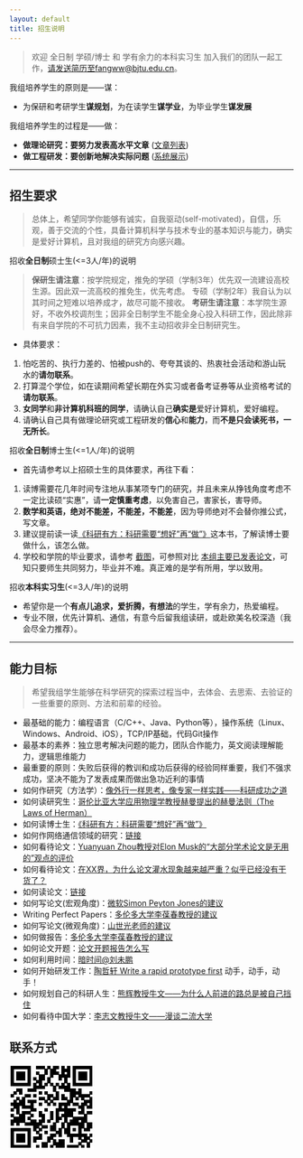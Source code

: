```yaml
---
layout: default
title: 招生说明
---
```


> 欢迎 全日制 学硕/博士 和 学有余力的本科实习生 加入我们的团队一起工作，请发送简历至fangww@bjtu.edu.cn。

我组培养学生的原则是——谋：

- 为保研和考研学生**谋规划**，为在读学生**谋学业**，为毕业学生**谋发展**

我组培养学生的过程是——做：

- **做理论研究：要努力发表高水平文章** ([文章列表](https://fangvv.github.io/Homepage/publication.html))
- **做工程研发：要创新地解决实际问题** ([系统展示](https://fangvv.github.io/Homepage/Demo.html))

----------

## 招生要求

> 总体上，希望同学你能够有诚实，自我驱动(self-motivated)，自信，乐观，善于交流的个性，具备计算机科学与技术专业的基本知识与能力，确实是爱好计算机，且对我组的研究方向感兴趣。

招收**全日制**硕士生(<=3人/年)的说明

> **保研生请注意**：按学院规定，推免的学硕（学制3年）优先双一流建设高校生源。因此双一流高校的推免生，优先考虑。 专硕（学制2年）我自认为以其时间之短难以培养成才，故尽可能不接收。 **考研生请注意**：本学院生源好，不收外校调剂生；因非全日制学生不能全身心投入科研工作，因此除非有来自学院的不可抗力因素，我不主动招收非全日制研究生。

- 具体要求：
 1. 怕吃苦的、执行力差的、怕被push的、夸夸其谈的、热衷社会活动和游山玩水的**请勿联系**。
 1. 打算混个学位，如在读期间希望长期在外实习或者备考证券等从业资格考试的**请勿联系**。
 1. **女同学**和**非计算机科班的同学**，请确认自己**确实是**爱好计算机，爱好编程。
 1. 请确认自己具有做理论研究或工程研发的**信心**和**能力**，而**不是只会读死书，一无所长**。

招收**全日制**博士生(<=1人/年)的说明

- 首先请参考以上招硕士生的具体要求，再往下看：
 1. 读博需要花几年时间专注地从事某项专门的研究，并且未来从挣钱角度考虑不一定比读硕“实惠”，请**一定慎重考虑**，以免害自己，害家长，害导师。
 1. **数学和英语，绝对不能差，不能差，不能差**，因为导师绝对不会替你推公式，写文章。
 1. 建议提前读一读[《科研有方：科研需要“想好”再“做”》](https://book.douban.com/subject/26732439/)这本书，了解读博士要做什么，该怎么做。
 1. 学校和学院的毕业要求，请参考 [截图](phdpaper.jpg)，可参照对比 [本组主要已发表论文](http://scit.bjtu.edu.cn/cms/staff/8530/?cat=12#paper)，可知只要师生共同努力，毕业并不难。真正难的是学有所用，学以致用。

招收**本科实习生**(<=3人/年)的说明

- 希望你是一个**有点儿追求，爱折腾，有想法**的学生，学有余力，热爱编程。
- 专业不限，优先计算机、通信，有意今后留我组读研，或赴欧美名校深造（我会尽全力推荐）。

----------

## 能力目标

> 希望我组学生能够在科学研究的探索过程当中，去体会、去思索、去验证的一些重要的原则、方法和前辈的经验。

- 最基础的能力：编程语言（C/C++、Java、Python等），操作系统（Linux、Windows、Android、iOS），TCP/IP基础，代码Git操作
- 最基本的素养：独立思考解决问题的能力，团队合作能力，英文阅读理解能力，逻辑思维能力
- 最重要的原则：失败后获得的教训和成功后获得的经验同样重要，我们不强求成功，坚决不能为了发表成果而做出急功近利的事情
- 如何作研究（方法学）：[像外行一样思考，像专家一样实践——科研成功之道](http://book.douban.com/subject/1867455/ "像外行一样思考，像专家一样实践——科研成功之道")
- 如何读研究生：[哥伦比亚大学应用物理学教授赫曼提出的赫曼法则（The Laws of Herman）](http://blog.sciencenet.cn/home.php?mod=space&uid=41757&do=blog&id=1099644)
- 如何读博士生：[《科研有方：科研需要“想好”再“做”》](https://book.douban.com/subject/26732439/)
- 如何作网络通信领域的研究：[链接](http://wirelesslab.sjtu.edu.cn/resource/seminar/111201/How_to_do_research_in_wireless_area_Yanglet20111201.ppsm "链接")
- 如何看待论文：[Yuanyuan Zhou教授对Elon Musk的“大部分学术论文是无用的”观点的评价](https://www.quora.com/Is-Elon-Musk-right-in-saying-most-academic-papers-are-useless/answer/Yuanyuan-Zhou?srid=ZqR9)
- 如何看待论文：[在XX界，为什么论文灌水现象越来越严重？似乎已经没有干货了？](https://www.zhihu.com/question/39342238/answer/99408954)
- 如何读论文：[链接](http://blizzard.cs.uwaterloo.ca/keshav/home/Papers/data/07/paper-reading.pdf "链接")
- 如何写论文(宏观角度)：[微软Simon Peyton Jones的建议](https://www.microsoft.com/en-us/research/academic-program/write-great-research-paper/ "微软Simon Peyton Jones的建议")
- Writing Perfect Papers：[多伦多大学李葆春教授的建议](http://isn.xidian.edu.cn/info/1003/2388.htm "多伦多大学李葆春教授的建议")
- 如何写论文(微观角度)：[山世光老师的建议](http://www.jdl.ac.cn/user/sgshan/PaperWriting.pdf "山世光老师的建议")
- 如何做报告：[多伦多大学李葆春教授的建议](http://www.cs.cityu.edu.hk/~jia/research/the-art-of-presentation.pdf "多伦多大学李葆春教授的建议")
- 如何论文开题：[论文开题报告怎么写](https://www.zhihu.com/question/19891472)
- 如何利用时间：[暗时间@刘未鹏](http://mindhacks.cn/2009/12/20/dark-time/ "暗时间")
- 如何开始研发工作：[陶哲轩 Write a rapid prototype first](http://www.phy.pku.edu.cn/~wangdy/courses/howtophd/WriteARapidPrototypeFirst.pdf) 动手，动手，动手！
- 如何规划自己的科研人生：[熊辉教授牛文——为什么人前进的路总是被自己挡住](http://blog.sciencenet.cn/blog-800393-623681.html)
- 如何看待中国大学：[李志文教授牛文——漫谈二流大学](https://blogs.harvard.edu/guorui/2015/08/13/%E6%9D%8E%E5%BF%97%E6%96%87%EF%BC%9A%E6%BC%AB%E8%B0%88%E4%BA%8C%E6%B5%81%E5%A4%A7%E5%AD%A6%EF%BC%88%E6%B8%85%E5%8D%8E%E5%8C%97%E5%A4%A7%E6%B5%99%E5%A4%A7%E5%8F%AA%E6%98%AF%E4%B8%89%E6%B5%81%E5%A4%A7/)

## 联系方式
![](qrcode.jpg)
